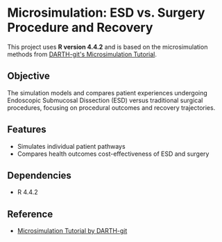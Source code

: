 # Microsimulation: ESD vs. Surgery Procedure and Recovery

This project uses **R version 4.4.2** and is based on the microsimulation methods from [DARTH-git's Microsimulation Tutorial](https://github.com/DARTH-git/Microsimulation-tutorial).

## Objective

The simulation models and compares patient experiences undergoing Endoscopic Submucosal Dissection (ESD) versus traditional surgical procedures, focusing on procedural outcomes and recovery trajectories.

## Features

- Simulates individual patient pathways
- Compares health outcomes cost-effectiveness of ESD and surgery

## Dependencies

- R 4.4.2

## Reference

- [Microsimulation Tutorial by DARTH-git](https://github.com/DARTH-git/Microsimulation-tutorial)
